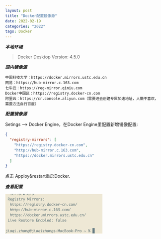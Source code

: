 ```yaml
---
layout: post
title: "Docker配置镜像源"
date: 2022-02-19
categories: "2022"
tags: Docker
---
```


***本地环境***

>Docker Desktop Version: 4.5.0

***国内镜像源***

```text
中国科技大学：https://docker.mirrors.ustc.edu.cn
网易：https://hub-mirror.c.163.com
七牛云：https://reg-mirror.qiniu.com
Docker中国区：https://registry.docker-cn.com
阿里云：https://cr.console.aliyun.com（需要进去创建专属加速地址，人懒不喜欢，需要方法自行百度）
```

***配置镜像源***

Setings --> Docker Engine，在Docker Engine里配置新增镜像配置:
```json
{
  "registry-mirrors": [
    "https://registry.docker-cn.com",
    "http://hub-mirror.c.163.com",
    "https://docker.mirrors.ustc.edu.cn"
  ]
}
```

点击 Apploy&restart重启Docker.

***查看配置***

<img src="../img/image-20230112103959941.png" style="zoom:50%;" align="left"/>

